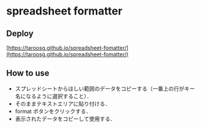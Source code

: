 # spreadsheet formatter

## Deploy

[https://taroosg.github.io/spreadsheet-fomatter/](https://taroosg.github.io/spreadsheet-fomatter/)

## How to use

- スプレッドシートからほしい範囲のデータをコピーする（一番上の行がキー名になるように選択すること）．
- そのままテキストエリアに貼り付ける．
- format ボタンをクリックする．
- 表示されたデータをコピーして使用する．
